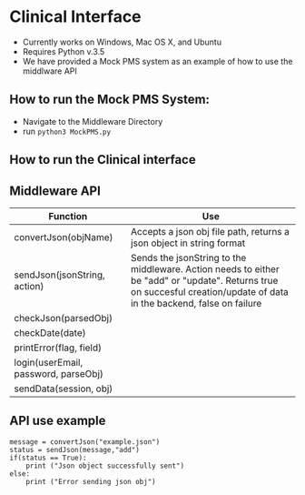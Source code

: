 # Clinical Interface

* Currently works on Windows, Mac OS X, and Ubuntu
* Requires Python v.3.5
* We have provided a Mock PMS system as an example of how to use the middlware API 

## How to run the Mock PMS System: 
* Navigate to the Middleware Directory
* run `python3 MockPMS.py`

## How to run the Clinical interface 


## Middleware API 

| Function  | Use |
| ------------- | ------------- |
| convertJson(objName)  | Accepts a json obj file path, returns a json object in string format   | 
| sendJson(jsonString, action)  | Sends the jsonString to the middleware. Action needs to either be "add" or "update". Returns true on succesful creation/update of data in the backend, false on failure |
| checkJson(parsedObj) ||Tests the object to ensure all values are valid before sending the parseObj to the database | 
|checkDate(date)||Checks the format of the date to ensure it matches standards|
|printError(flag, field)||Prints errors depending on the flag triggered|
|login(userEmail, password, parseObj)||Starts a login session with the users email and password, sends parsedObj after successful login complete|
|sendData(session, obj)||Validates session and sends data to backend|

## API use example 
```
message = convertJson("example.json")
status = sendJson(message,"add")
if(status == True):
	print ("Json object successfully sent")
else:
	print ("Error sending json obj")
```
	 
